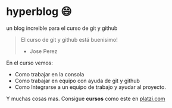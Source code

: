 # hyperblog  😄 

un blog increible para el curso de git y github
> El curso de git y github está buenisimo!
> - Jose Perez

En el curso vemos:

* Como trabajar en la consola
* Como trabajar en equipo con ayuda de git y github
* Como Integrarse a un equipo de trabajo y ayudar al proyecto.

Y muchas cosas mas. Consigue **cursos** como este en [platzi.com](http://platzi.com "platzi.com")


